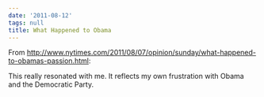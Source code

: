 ```yaml
---
date: '2011-08-12'
tags: null
title: What Happened to Obama
---
```


From http://www.nytimes.com/2011/08/07/opinion/sunday/what-happened-to-obamas-passion.html:

This really resonated with me. It reflects my own frustration with Obama and the Democratic Party.

